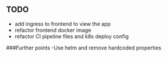 ## TODO
- add ingress to frontend to view the app
- refactor frontend docker image
- refactor CI pipeline files and k8s deploy config


###Further points
-Use helm and remove hardcoded properties
